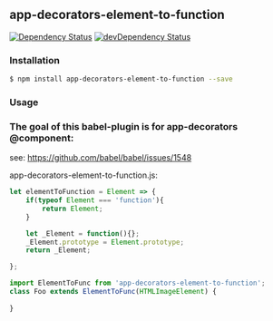 ## app-decorators-element-to-function
<p>
    <a href="https://david-dm.org/SerkanSipahi/app-decorators?path=packages/app-decorators-element-to-function"><img src="https://david-dm.org/SerkanSipahi/david.svg" alt="Dependency Status"></a>
    <a href="https://david-dm.org/SerkanSipahi/app-decorators?path=packages/app-decorators-element-to-function&type=dev"><img src="https://david-dm.org/SerkanSipahi/david/dev-status.svg" alt="devDependency Status"></a>
</p>

### Installation

```sh
$ npm install app-decorators-element-to-function --save
```

### Usage

### The goal of this babel-plugin is for app-decorators @component:
see: https://github.com/babel/babel/issues/1548

app-decorators-element-to-function.js:
```js
let elementToFunction = Element => {
    if(typeof Element === 'function'){
        return Element;
    }

    let _Element = function(){};
    _Element.prototype = Element.prototype;
    return _Element;

};
```

```js
import ElementToFunc from 'app-decorators-element-to-function';
class Foo extends ElementToFunc(HTMLImageElement) {
    
}
```
